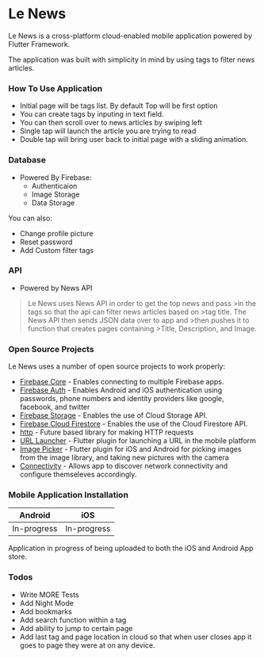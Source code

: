 # Le News
Le News is a cross-platform cloud-enabled mobile application powered by Flutter Framework.

The application was built with simplicity in mind by using tags to filter news articles.

### How To Use Application
  - Initial page will be tags list. By default Top will be first option
  - You can create tags by inputing in text field.
  - You can then scroll over to news articles by swiping left
  - Single tap will launch the article you are trying to read
  - Double tap will bring user back to initial page with a sliding animation.

### Database
  - Powered By Firebase:
    - Authenticaion
    - Image Storage
    - Data Storage

You can also:
  - Change profile picture
  - Reset password
  - Add Custom filter tags

### API
  - Powered by News API

>Le News uses News API in order to get the top news and pass >in the tags so that the api can filter news articles based on >tag title. The News API then sends JSON data over to app and >then pushes it to function that creates pages containing >Title, Description, and Image.

### Open Source Projects
Le News uses a number of open source projects to work properly:

  - [Firebase Core] - Enables connecting to multiple Firebase apps.
  - [Firebase Auth] - Enables Android and iOS authentication using passwords, phone numbers and identity providers like google, facebook, and twitter
  - [Firebase Storage] - Enables the use of Cloud Storage API.
  - [Firebase Cloud Firestore] - Enables the use of the Cloud Firestore API.
  - [http] - Future based library for making HTTP requests
  - [URL Launcher] - Flutter plugin for launching a URL in the mobile platform
  - [Image Picker] - Flutter plugin for iOS and Android for picking images from the image library, and taking new pictures with the camera
  - [Connectivity] - Allows app to discover network connectivity and configure themseleves accordingly.

### Mobile Application Installation

| Android | iOS |
| ------ | ------ |
| In-progress | In-progress |

Application in progress of being uploaded to both the iOS and Android App store.

### Todos
  - Write MORE Tests
  - Add Night Mode
  - Add bookmarks
  - Add search function within a tag
  - Add ability to jump to certain page
  - Add last tag and page location in cloud so that when user closes app it goes to page they were at on any device.

  [firebase core]: <https://pub.dev/packages/firebase_core>
  [firebase auth]: <https://pub.dev/packages/firebase_auth>
  [firebase storage]: <https://pub.dev/packages/firebase_storage>
  [firebase cloud firestore]: <https://pub.dev/packages/cloud_firestore>
  [http]: <https://pub.dev/packages/http>
  [url launcher]: <https://pub.dev/packages/url_launcher>
  [image picker]: <https://pub.dev/packages/image_picker>
  [connectivity]: <https://pub.dev/packages/connectivity>
  
  
  
  